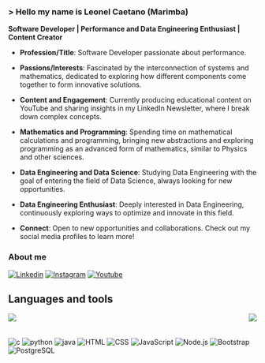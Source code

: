 ### > Hello my name is Leonel Caetano (Marimba)
**Software Developer | Performance and Data Engineering Enthusiast | Content Creator**

- **Profession/Title**: Software Developer passionate about performance.

- **Passions/Interests**: Fascinated by the interconnection of systems and mathematics, dedicated to exploring how different components come together to form innovative solutions.

- **Content and Engagement**: Currently producing educational content on YouTube and sharing insights in my LinkedIn Newsletter, where I break down complex concepts.

- **Mathematics and Programming**: Spending time on mathematical calculations and programming, bringing new abstractions and exploring programming as an advanced form of mathematics, similar to Physics and other sciences.

- **Data Engineering and Data Science**: Studying Data Engineering with the goal of entering the field of Data Science, always looking for new opportunities.

- **Data Engineering Enthusiast**: Deeply interested in Data Engineering, continuously exploring ways to optimize and innovate in this field.

- **Connect**: Open to new opportunities and collaborations. Check out my social media profiles to learn more!

### About me

[![Linkedin](https://img.shields.io/badge/LinkedIn-0077B5?style=for-the-badge&logo=linkedin&logoColor=white)](https://www.linkedin.com/in/leonel-figueira-caetano-947b31259?lipi=urn%3Ali%3Apage%3Ad_flagship3_profile_view_base_contact_details%3BdjrGCX9VSj6Jei%2FQz%2F8kzg%3D%3D)
[![Instagram](https://img.shields.io/badge/Instagram-E4405F?style=for-the-badge&logo=instagram&logoColor=white)](https://www.instagram.com/marimbacode369/)
[![Youtube](https://img.shields.io/badge/YouTube-FF0000?style=for-the-badge&logo=youtube&logoColor=white)](https://www.youtube.com/@MarimbaCode/channels)


## Languages and tools

<p align="right">
    <img align="left" src="https://github-readme-stats.vercel.app/api?username=marimba369&theme=tokyonight&show_icons=true" />
    <img  float="right" src="https://github-readme-stats.vercel.app/api/top-langs/?username=marimba369&theme=tokyonight&show_icons=true" />
</p>


<div style="display inline_block"><br/>
    <img align="center" alt="c" src="https://img.shields.io/badge/C-00599C?style=for-the-badge&logo=c&logoColor=white" />
    <img align="center" alt="python" src="https://img.shields.io/badge/Python-14354C?style=for-the-badge&logo=python&logoColor=white" />
    <img align="center" alt="java" src="https://img.shields.io/badge/Java-ED8B00?style=for-the-badge&logo=openjdk&logoColor=white" /> 
    <img align = "center" alt = "HTML" src = "https://img.shields.io/badge/HTML5-E34F26?style=for-the-badge&logo=html5&logoColor=white"/>
    <img align = "center" alt = "CSS" src = "https://img.shields.io/badge/CSS3-1572B6?style=for-the-badge&logo=css3&logoColor=white"/>
    <img align = "center" alt = "JavaScript" src = "https://img.shields.io/badge/JavaScript-323330?style=for-the-badge&logo=javascript&logoColor=F7DF1E"/>
    <img align = "center" alt = "Node.js" src = "https://img.shields.io/badge/Node.js-43853D?style=for-the-badge&logo=node.js&logoColor=white"/>
    <img align = "center" alt = "Bootstrap" src = "https://img.shields.io/badge/Bootstrap-563D7C?style=for-the-badge&logo=bootstrap&logoColor=white"/>
    <img align = "center" alt = "PostgreSQL" src = "https://img.shields.io/badge/PostgreSQL-316192?style=for-the-badge&logo=postgresql&logoColor=white"/>

</div>

